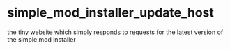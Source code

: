 # simple_mod_installer_update_host
the tiny website which simply responds to requests for the latest version of the simple mod installer
